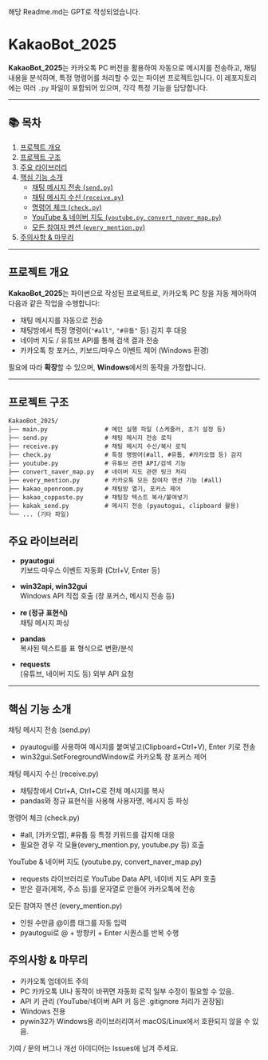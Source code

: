 해당 Readme.md는 GPT로 작성되었습니다.

# KakaoBot_2025

**KakaoBot_2025**는 카카오톡 PC 버전을 활용하여 자동으로 메시지를 전송하고, 채팅 내용을 분석하며, 특정 명령어를 처리할 수 있는 파이썬 프로젝트입니다. 이 레포지토리에는 여러 `.py` 파일이 포함되어 있으며, 각각 특정 기능을 담당합니다.

---

## 📚 목차
1. [프로젝트 개요](#프로젝트-개요)  
2. [프로젝트 구조](#프로젝트-구조)  
3. [주요 라이브러리](#주요-라이브러리)  
4. [핵심 기능 소개](#핵심-기능-소개) 
   - [채팅 메시지 전송 (`send.py`)](#채팅-메시지-전송-sendpy)  
   - [채팅 메시지 수신 (`receive.py`)](#채팅-메시지-수신-receivepy)  
   - [명령어 체크 (`check.py`)](#명령어-체크-checkpy)  
   - [YouTube & 네이버 지도 (`youtube.py`, `convert_naver_map.py`)](#youtube--네이버-지도-youtubepy-convert_naver_mappy)  
   - [모든 참여자 멘션 (`every_mention.py`)](#모든-참여자-멘션-every_mentionpy)  
5. [주의사항 & 마무리](#주의사항--마무리)

---

## 프로젝트 개요
**KakaoBot_2025**는 파이썬으로 작성된 프로젝트로, 카카오톡 PC 창을 자동 제어하여 다음과 같은 작업을 수행합니다:

- 채팅 메시지를 자동으로 전송  
- 채팅방에서 특정 명령어(`"#all"`, `"#유툽"` 등) 감지 후 대응  
- 네이버 지도 / 유튜브 API를 통해 검색 결과 전송  
- 카카오톡 창 포커스, 키보드/마우스 이벤트 제어 (Windows 환경)

필요에 따라 **확장**할 수 있으며, **Windows**에서의 동작을 가정합니다.

---

## 프로젝트 구조
```plaintext
KakaoBot_2025/
├── main.py                # 메인 실행 파일 (스케줄러, 초기 설정 등)
├── send.py                # 채팅 메시지 전송 로직
├── receive.py             # 채팅 메시지 수신/복사 로직
├── check.py               # 특정 명령어(#all, #유툽, #카카오맵 등) 감지
├── youtube.py             # 유튜브 관련 API/검색 기능
├── convert_naver_map.py   # 네이버 지도 관련 링크 처리
├── every_mention.py       # 카카오톡 모든 참여자 멘션 기능 (#all)
├── kakao_openroom.py      # 채팅방 열기, 포커스 제어
├── kakao_coppaste.py      # 채팅창 텍스트 복사/붙여넣기
├── kakak_send.py          # 메시지 전송 (pyautogui, clipboard 활용)
└── ... (기타 파일)
```

## 주요 라이브러리
- **pyautogui**  
  키보드·마우스 이벤트 자동화 (Ctrl+V, Enter 등)

- **win32api, win32gui**  
  Windows API 직접 호출 (창 포커스, 메시지 전송 등)

- **re (정규 표현식)**  
  채팅 메시지 파싱

- **pandas**  
  복사된 텍스트를 표 형식으로 변환/분석

- **requests**  
  (유튜브, 네이버 지도 등) 외부 API 요청

---

## 핵심 기능 소개

채팅 메시지 전송 (send.py)
 - pyautogui를 사용하여 메시지를 붙여넣고(Clipboard+Ctrl+V), Enter 키로 전송
 - win32gui.SetForegroundWindow로 카카오톡 창 포커스 제어

채팅 메시지 수신 (receive.py)
  - 채팅창에서 Ctrl+A, Ctrl+C로 전체 메시지를 복사
  - pandas와 정규 표현식을 사용해 사용자명, 메시지 등 파싱

명령어 체크 (check.py)
- #all, [카카오맵], #유툽 등 특정 키워드를 감지해 대응
- 필요한 경우 각 모듈(every_mention.py, youtube.py 등) 호출

YouTube & 네이버 지도 (youtube.py, convert_naver_map.py)
- requests 라이브러리로 YouTube Data API, 네이버 지도 API 호출
- 받은 결과(제목, 주소 등)를 문자열로 만들어 카카오톡에 전송

모든 참여자 멘션 (every_mention.py)
- 인원 수만큼 @이름 태그를 자동 입력
- pyautogui로 @ + 방향키 + Enter 시퀀스를 반복 수행

## 주의사항 & 마무리
- 카카오톡 업데이트 주의
- PC 카카오톡 UI나 동작이 바뀌면 자동화 로직 일부 수정이 필요할 수 있음.
- API 키 관리 (YouTube/네이버 API 키 등은 .gitignore 처리가 권장됨)
- Windows 전용
- pywin32가 Windows용 라이브러리여서 macOS/Linux에서 호환되지 않을 수 있음.

기여 / 문의
버그나 개선 아이디어는 Issues에 남겨 주세요.
